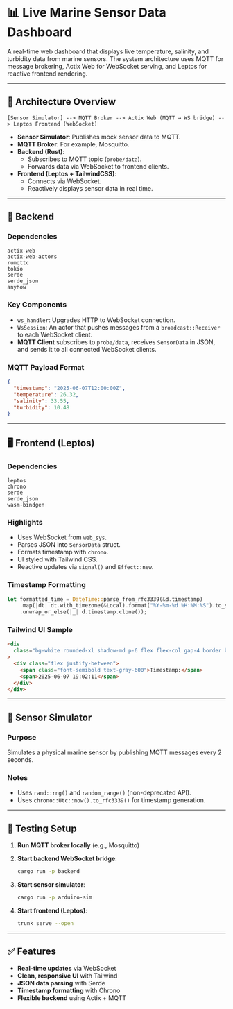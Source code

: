# 📊 Live Marine Sensor Data Dashboard

A real-time web dashboard that displays live temperature, salinity, and turbidity data from marine sensors. The system architecture uses MQTT for message brokering, Actix Web for WebSocket serving, and Leptos for reactive frontend rendering.

---

## 🧱 Architecture Overview

`[Sensor Simulator] --> MQTT Broker --> Actix Web (MQTT → WS bridge) --> Leptos Frontend (WebSocket)`

- **Sensor Simulator**: Publishes mock sensor data to MQTT.
- **MQTT Broker**: For example, Mosquitto.
- **Backend (Rust)**:
  - Subscribes to MQTT topic (`probe/data`).
  - Forwards data via WebSocket to frontend clients.
- **Frontend (Leptos + TailwindCSS)**:
  - Connects via WebSocket.
  - Reactively displays sensor data in real time.

---

## 🧩 Backend

### Dependencies

```
actix-web
actix-web-actors
rumqttc
tokio
serde
serde_json
anyhow
```

### Key Components

- `ws_handler`: Upgrades HTTP to WebSocket connection.
- `WsSession`: An actor that pushes messages from a `broadcast::Receiver` to each WebSocket client.
- **MQTT Client** subscribes to `probe/data`, receives `SensorData` in JSON, and sends it to all connected WebSocket clients.

### MQTT Payload Format

```json
{
  "timestamp": "2025-06-07T12:00:00Z",
  "temperature": 26.32,
  "salinity": 33.55,
  "turbidity": 10.48
}
```

---

## 🖥️ Frontend (Leptos)

### Dependencies

```
leptos
chrono
serde
serde_json
wasm-bindgen
```

### Highlights

- Uses WebSocket from `web_sys`.
- Parses JSON into `SensorData` struct.
- Formats timestamp with `chrono`.
- UI styled with Tailwind CSS.
- Reactive updates via `signal()` and `Effect::new`.

### Timestamp Formatting

```rust
let formatted_time = DateTime::parse_from_rfc3339(&d.timestamp)
    .map(|dt| dt.with_timezone(&Local).format("%Y-%m-%d %H:%M:%S").to_string())
    .unwrap_or_else(|_| d.timestamp.clone());
```

### Tailwind UI Sample

```html
<div
  class="bg-white rounded-xl shadow-md p-6 flex flex-col gap-4 border border-gray-300"
>
  <div class="flex justify-between">
    <span class="font-semibold text-gray-600">Timestamp:</span>
    <span>2025-06-07 19:02:11</span>
  </div>
</div>
```

---

## 🧪 Sensor Simulator

### Purpose

Simulates a physical marine sensor by publishing MQTT messages every 2 seconds.

### Notes

- Uses `rand::rng()` and `random_range()` (non-deprecated API).
- Uses `chrono::Utc::now().to_rfc3339()` for timestamp generation.

---

## 🧪 Testing Setup

1.  **Run MQTT broker locally** (e.g., Mosquitto)
2.  **Start backend WebSocket bridge**:

    ```bash
    cargo run -p backend
    ```

3.  **Start sensor simulator**:

    ```bash
    cargo run -p arduino-sim
    ```

4.  **Start frontend (Leptos)**:

    ```bash
    trunk serve --open
    ```

---

## ✅ Features

- **Real-time updates** via WebSocket
- **Clean, responsive UI** with Tailwind
- **JSON data parsing** with Serde
- **Timestamp formatting** with Chrono
- **Flexible backend** using Actix + MQTT
